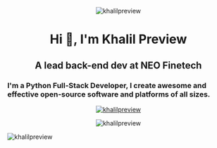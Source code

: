 <p align="center"> <img src="https://komarev.com/ghpvc/?username=khalilpreview" alt="khalilpreview" /> </p>
<h1 align="center">Hi 👋, I'm Khalil Preview</h1>
<h2 align="center">A lead back-end dev at NEO Finetech</h3>

<h3> I'm a Python Full-Stack Developer, I create awesome and effective open-source software and platforms of all sizes. </h2>

<p align="center"> <a href="https://github.com/ryo-ma/github-profile-trophy"><img src="https://github-profile-trophy.vercel.app/?username=khalilpreview&theme=juicyfresh" alt="khalilpreview" /></a> </p>

<p align="center"><img align="center" src=https://github-readme-stats.vercel.app/api?username=khalilpreview&show_icons=true&theme=chartreuse-dark&count_private=true alt="khalilpreview" /></p>

<p><img align="left" src="https://github-readme-stats.vercel.app/api/top-langs?username=khalilpreview&show_icons=true&locale=en&layout=compact" alt="khalilpreview" /></p>



  

